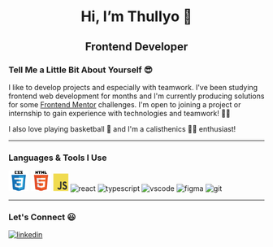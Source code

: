<h1 align="center">Hi, I’m Thullyo 👋</h1> 
<h2 align="center">Frontend Developer</h2>

<h3>Tell Me a Little Bit About Yourself 😎</h3>
<p>
  I like to develop projects and especially with teamwork. I've been studying frontend web development for months and I'm currently producing solutions for some <a href="https://www.frontendmentor.io/profile/thullyoufrn" target="_blank">Frontend Mentor</a> challenges. I'm open to joining a project or internship to gain experience with technologies and teamwork! 🙋‍♂️
</p>
<p>
   I also love playing basketball 🏀 and I'm a calisthenics 🤸‍♂️ enthusiast!
</p>

<hr>

<h3>Languages & Tools I Use</h3>
<div>
  <img src="https://raw.githubusercontent.com/devicons/devicon/master/icons/css3/css3-original-wordmark.svg" alt="css3" width="40" height="40"/>
  <img src="https://raw.githubusercontent.com/devicons/devicon/master/icons/html5/html5-original-wordmark.svg" alt="html5" width="40" height="40"/>
  <img src="https://raw.githubusercontent.com/devicons/devicon/master/icons/javascript/javascript-original.svg" alt="javascript" width="30" height="35"/>
  <img src="https://cdn.jsdelivr.net/gh/devicons/devicon/icons/react/react-original.svg" alt="react" width="35" height="35"/>
  <img src="https://cdn.jsdelivr.net/gh/devicons/devicon/icons/typescript/typescript-original.svg" alt="typescript" width="30" height="35"/>
  <img src="https://cdn.jsdelivr.net/gh/devicons/devicon/icons/vscode/vscode-original.svg" alt="vscode" width="35" height="35"/>
  <img src="https://cdn.jsdelivr.net/gh/devicons/devicon/icons/figma/figma-original.svg" alt="figma" width="30" height="35"/>
  <img src="https://cdn.jsdelivr.net/gh/devicons/devicon/icons/git/git-original.svg" alt="git" width="35" height="35"/>
</div>

<hr>

<h3>Let's Connect 😃</h3> 
<div>
  <a href="https://www.linkedin.com/in/thullyo-damasceno-375083231/" target="_blank">
    <img src="https://img.shields.io/badge/-LinkedIn-%230077B5?style=for-the-badge&logo=linkedin&logoColor=white" alt="linkedin"/>
  </a>
</div>

